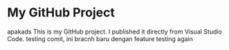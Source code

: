# My GitHub Project
 apakads
This is my GitHub project. I published it directly from Visual Studio Code. testing comit, ini bracnh baru dengan feature testing again